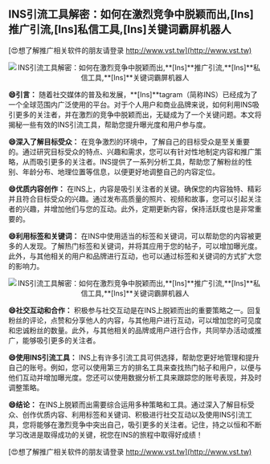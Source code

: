 ## **INS引流工具解密：如何在激烈竞争中脱颖而出,**[Ins]**推广引流,**[Ins]**私信工具,**[Ins]**关键词霸屏机器人**

[😍想了解推广相关软件的朋友请登录 http://www.vst.tw](http://www.vst.tw)

 <center><img src="https://vst.tw/MP4/tuiguang/png/7.png" alt="INS引流工具解密：如何在激烈竞争中脱颖而出,**[Ins]**推广引流,**[Ins]**私信工具,**[Ins]**关键词霸屏机器人"></center>

**😄引言：**
随着社交媒体的普及和发展，**[Ins]**tagram（简称INS）已经成为了一个全球范围内广泛使用的平台。对于个人用户和商业品牌来说，如何利用INS吸引更多的关注者，并在激烈的竞争中脱颖而出，无疑成为了一个关键问题。本文将揭秘一些有效的INS引流工具，帮助您提升曝光度和用户参与度。

**😄深入了解目标受众：**
在竞争激烈的环境中，了解自己的目标受众是至关重要的。通过研究目标受众的特点、兴趣和需求，您可以有针对性地制定内容和推广策略，从而吸引更多的关注者。INS提供了一系列分析工具，帮助您了解粉丝的性别、年龄分布、地理位置等信息，以便更好地调整自己的内容定位。

**😄优质内容创作：**
在INS上，内容是吸引关注者的关键。确保您的内容独特、精彩并且符合目标受众的兴趣。通过发布高质量的照片、视频和故事，您可以引起关注者的兴趣，并增加他们与您的互动。此外，定期更新内容，保持活跃度也是非常重要的。

**😄利用标签和关键词：**
在INS中使用适当的标签和关键词，可以帮助您的内容被更多的人发现。了解热门标签和关键词，并将其应用于您的帖子，可以增加曝光度。此外，与其他相关的用户和品牌进行互动，也可以通过标签和关键词的方式扩大您的影响力。

 <center><img src="https://vst.tw/MP4/tuiguang/png/2.png" alt="INS引流工具解密：如何在激烈竞争中脱颖而出,**[Ins]**推广引流,**[Ins]**私信工具,**[Ins]**关键词霸屏机器人"></center>

**😄社交互动和合作：**
积极参与社交互动是在INS上脱颖而出的重要策略之一。回复粉丝的评论，点赞和分享他人的内容，与其他用户进行互动，可以增加您的可见度和忠诚粉丝的数量。此外，与其他相关的品牌或用户进行合作，共同举办活动或推广，能够吸引更多的关注者。

**😄使用INS引流工具：**
INS上有许多引流工具可供选择，帮助您更好地管理和提升自己的账号。例如，您可以使用第三方的排名工具来查找热门帖子和用户，以便与他们互动并增加曝光度。您还可以使用数据分析工具来跟踪您的账号表现，并及时调整策略。

**😄结论：**
在INS上脱颖而出需要综合运用多种策略和工具。通过深入了解目标受众、创作优质内容、利用标签和关键词、积极进行社交互动以及使用INS引流工具，您将能够在激烈竞争中突出自己，吸引更多的关注者。记住，持之以恒和不断学习改进是取得成功的关键，祝您在INS的旅程中取得好成绩！

[😍想了解推广相关软件的朋友请登录 http://www.vst.tw](http://www.vst.tw)



